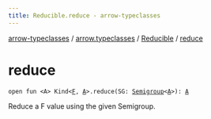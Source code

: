 ```yaml
---
title: Reducible.reduce - arrow-typeclasses
---
```


[arrow-typeclasses](../../index.html) / [arrow.typeclasses](../index.html) / [Reducible](index.html) / [reduce](./reduce.html)

# reduce

`open fun <A> Kind<`[`F`](index.html#F)`, `[`A`](reduce.html#A)`>.reduce(SG: `[`Semigroup`](../-semigroup/index.html)`<`[`A`](reduce.html#A)`>): `[`A`](reduce.html#A)

Reduce a F value using the given Semigroup.


